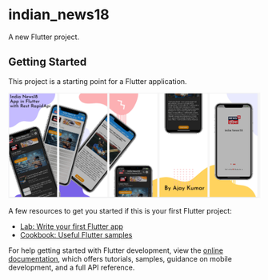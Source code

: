 # indian_news18

A new Flutter project.

## Getting Started

This project is a starting point for a Flutter application.
<p align="center">
  <img src=https://github.com/AjayKumar59/news_app_flutter/blob/main/news%20.png  title="India News18 Poster">

</p>
A few resources to get you started if this is your first Flutter project:

- [Lab: Write your first Flutter app](https://docs.flutter.dev/get-started/codelab)
- [Cookbook: Useful Flutter samples](https://docs.flutter.dev/cookbook)

For help getting started with Flutter development, view the
[online documentation](https://docs.flutter.dev/), which offers tutorials,
samples, guidance on mobile development, and a full API reference.
